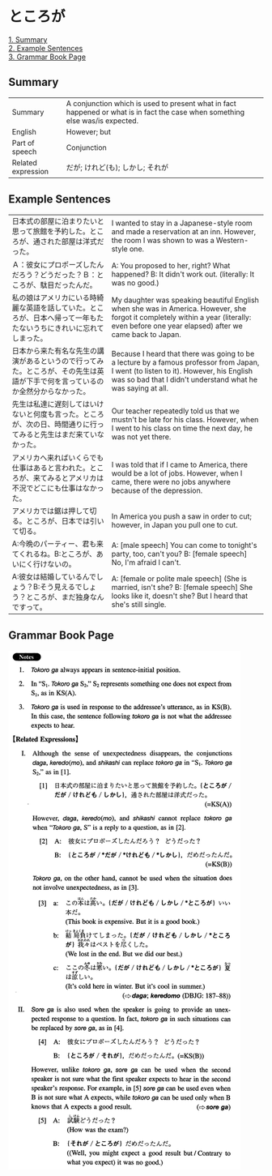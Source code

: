 # ところが

[1. Summary](#summary)<br>
[2. Example Sentences](#example-sentences)<br>
[3. Grammar Book Page](#grammar-book-page)<br>


## Summary

<table><tr>   <td>Summary</td>   <td>A conjunction which is used to present what in fact happened or what is in fact the case when something else was/is expected.</td></tr><tr>   <td>English</td>   <td>However; but</td></tr><tr>   <td>Part of speech</td>   <td>Conjunction</td></tr><tr>   <td>Related expression</td>   <td>だが; けれど(も); しかし; それが</td></tr></table>

## Example Sentences

<table><tr>   <td>日本式の部屋に泊まりたいと思って旅館を予約した。ところが、通された部屋は洋式だった。</td>   <td>I wanted to stay in a Japanese-style room and made a reservation at an inn. However, the room I was shown to was a Western-style one.</td></tr><tr>   <td>Ａ：彼女にプロポーズしたんだろう？どうだった？Ｂ：ところが、駄目だったんだ。</td>   <td>A: You proposed to her, right? What happened? B: It didn't work out. (literally: It was no good.)</td></tr><tr>   <td>私の娘はアメリカにいる時綺麗な英語を話していた。ところが、日本へ帰って一年もたたないうちにきれいに忘れてしまった。</td>   <td>My daughter was speaking beautiful English when she was in America. However, she forgot it completely within a year (literally: even before one year elapsed) after we came back to Japan.</td></tr><tr>   <td>日本から来た有名な先生の講演があるというので行ってみた。ところが、その先生は英語が下手で何を言っているのか全然分からなかった。</td>   <td>Because I heard that there was going to be a lecture by a famous professor from Japan, I went (to listen to it). However, his English was so bad that I didn't understand what he was saying at all.</td></tr><tr>   <td>先生は私達に遅刻してはいけないと何度も言った。ところが、次の日、時間通りに行ってみると先生はまだ来ていなかった。</td>   <td>Our teacher repeatedly told us that we mustn't be late for his class. However, when I went to his class on time the next day, he was not yet there.</td></tr><tr>   <td>アメリカへ来ればいくらでも仕事はあると言われた。ところが、来てみるとアメリカは不況でどこにも仕事はなかった。</td>   <td>I was told that if I came to America, there would be a lot of jobs. However, when I came, there were no jobs anywhere because of the depression.</td></tr><tr>   <td>アメリカでは鋸は押して切る。ところが、日本では引いて切る。</td>   <td>In America you push a saw in order to cut; however, in Japan you pull one to cut.</td></tr><tr>   <td>A:今晩のパーティー、君も来てくれるね。B:ところが、あいにく行けないの。</td>   <td>A: [male speech] You can come to tonight's party, too, can't you? B: [female speech] No, I'm afraid I can't.</td></tr><tr>   <td>A:彼女は結婚しているんでしょう？B:そう見えるでしょう？ところが、まだ独身なんですって。</td>   <td>A: [female or polite male speech] (She is married, isn't she? B: [female speech] She looks like it, doesn't she? But I heard that she's still single.</td></tr></table>

## Grammar Book Page

![](../img/Intermediateところが.png)

